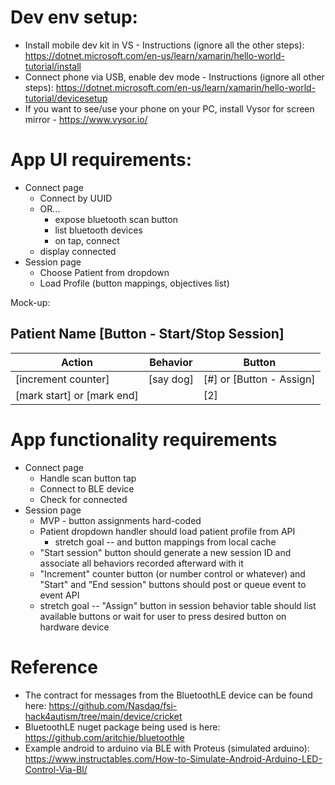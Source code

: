 # Dev env setup:
- Install mobile dev kit in VS - Instructions (ignore all the other steps): https://dotnet.microsoft.com/en-us/learn/xamarin/hello-world-tutorial/install
- Connect phone via USB, enable dev mode - Instructions (ignore all other steps): https://dotnet.microsoft.com/en-us/learn/xamarin/hello-world-tutorial/devicesetup
- If you want to see/use your phone on your PC, install Vysor for screen mirror - https://www.vysor.io/

# App UI requirements:
- Connect page
  - Connect by UUID
  - OR...
	- expose bluetooth scan button
	- list bluetooth devices
	- on tap, connect
  - display connected
- Session page
	- Choose Patient from dropdown
	- Load Profile (button mappings, objectives list)

Mock\-up:
## Patient Name [Button - Start/Stop Session]
| Action                     | Behavior  | Button                   |
|----------------------------|-----------|--------------------------|
| [increment counter]        | [say dog] | [#] or [Button - Assign] |
| [mark start] or [mark end] |           | [2]                      |

# App functionality requirements
- Connect page
  - Handle scan button tap
  - Connect to BLE device
  - Check for connected
- Session page
  - MVP - button assignments hard-coded
  - Patient dropdown handler should load patient profile from API
    - stretch goal -- and button mappings from local cache
  - "Start session" button should generate a new session ID and associate all behaviors recorded afterward with it
  - "Increment" counter button (or number control or whatever) and "Start" and "End session" buttons should post or queue event to event API
  - stretch goal -- "Assign" button in session behavior table should list available buttons or wait for user to press desired button on hardware device

# Reference
- The contract for messages from the BluetoothLE device can be found here: https://github.com/Nasdaq/fsi-hack4autism/tree/main/device/cricket
- BluetoothLE nuget package being used is here: https://github.com/aritchie/bluetoothle
- Example android to arduino via BLE with Proteus (simulated arduino): https://www.instructables.com/How-to-Simulate-Android-Arduino-LED-Control-Via-Bl/